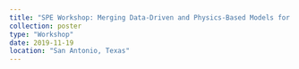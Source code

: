 ```yaml
---
title: "SPE Workshop: Merging Data-Driven and Physics-Based Models for Enhanced Reservoir Insights and Predictions"
collection: poster
type: "Workshop"
date: 2019-11-19
location: "San Antonio, Texas"
---
```





